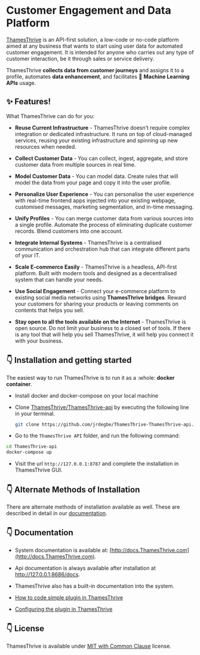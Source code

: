 # Customer Engagement and Data Platform

[ThamesThrive](http://www.ThamesThrive.com) is an API-first solution, a low-code or no-code platform aimed at any business that wants to start using user data for automated customer engagement. It is intended for anyone who carries out any type of customer interaction, be it through sales or service delivery. 

ThamesThrive __collects data from customer journeys__ and assigns it to a profile, automates __data enhancement__, and facilitates 🚀 __Machine Learning APIs__ usage.


## ✨ Features!


What ThamesThrive can do for you:

 * **Reuse Current Infrastructure** - ThamesThrive doesn’t require complex integration or dedicated infrastructure. It runs on top of cloud-managed services, reusing your existing infrastructure and spinning up new resources when needed.

 * **Collect Customer Data** - You can collect, ingest, aggregate, and store customer data from multiple sources in real time.
   
 * **Model Customer Data** -  You can model data. Create rules that will model the data from your page and copy it into the user profile.
   
 * **Personalize User Experience** - You can personalise the user experience with real-time frontend apps injected into your existing webpage, customised messages, marketing segmentation, and in-time messaging.
   
 * **Unify Profiles** - You can merge customer data from various sources into a single profile. Automate the process of eliminating duplicate customer records. Blend customers into one account.
   
 * **Integrate Internal Systems** - ThamesThrive is a centralised communication and orchestration hub that can integrate different parts of your IT.

 * **Scale E-commerce Easily** - ThamesThrive is a headless, API-first platform. Built with modern tools and designed as a decentralised system that can handle your needs.
  
 * **Use Social Engagement** - Connect your e-commerce platform to existing social media networks using **ThamesThrive bridges**. Reward your customers for sharing your products or leaving comments on contents that helps you sell.
 
 * **Stay open to all the tools available on the Internet** - ThamesThrive is open source. Do not limit your business to a closed set of tools. If there is any tool that will help you sell ThamesThrive, it will help you connect it with your business.

   

## 👇 Installation and getting started

The easiest way to run ThamesThrive is to run it as a :whole: **docker container**. 

* Install docker and docker-compose on your local machine
* Clone [ThamesThrive/ThamesThrive-api](https://github.com/jrdegbe/ThamesThrive-ThamesThrive-api.git) by executing the following line in your terminal.

  ```bash
  git clone https://github.com/jrdegbe/ThamesThrive-ThamesThrive-api.git
  ```

* Go to the `ThamesThrive API` folder, and run the following command:

```bash
cd ThamesThrive-api
docker-compose up
```

* Visit the url `http://127.0.0.1:8787` and complete the installation in ThamesThrive GUI. 

## 👇 Alternate Methods of Installation

There are alternate methods of installation available as well. These are described in detail in our [documentation](http://docs.ThamesThrive.com/installation/). 


## 👇 Documentation

* System documentation is available at: [http://docs.ThamesThrive.com](http://docs.ThamesThrive.com).
* Api documentation is always available after installation at http://127.0.0.1:8686/docs.
* ThamesThrive also has a built-in documentation into the system.


* [How to code simple plugin in ThamesThrive](http://docs.ThamesThrive.com/plugins/tutorial/part1/)
* [Configuring the plugin in ThamesThrive](http://docs.ThamesThrive.com/plugins/tutorial/part2/)


## 👇 License

ThamesThrive is available under [MIT with Common Clause](https://github.com/jrdegbe/ThamesThrive/blob/master/LICENSE.md) license.
